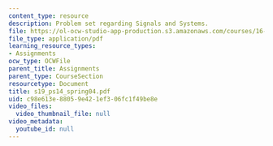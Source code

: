 ```yaml
---
content_type: resource
description: Problem set regarding Signals and Systems.
file: https://ol-ocw-studio-app-production.s3.amazonaws.com/courses/16-01-unified-engineering-i-ii-iii-iv-fall-2005-spring-2006/c98e613e88059e421ef306fc1f49be8e_s19_ps14_spring04.pdf
file_type: application/pdf
learning_resource_types:
- Assignments
ocw_type: OCWFile
parent_title: Assignments
parent_type: CourseSection
resourcetype: Document
title: s19_ps14_spring04.pdf
uid: c98e613e-8805-9e42-1ef3-06fc1f49be8e
video_files:
  video_thumbnail_file: null
video_metadata:
  youtube_id: null
---
```

